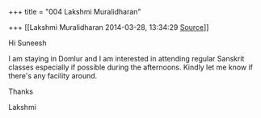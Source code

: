 +++
title = "004 Lakshmi Muralidharan"

+++
[[Lakshmi Muralidharan	2014-03-28, 13:34:29 [Source](https://groups.google.com/g/samskrita/c/lw3w0p7qYiI)]]



Hi Suneesh

  

I am staying in Domlur and I am interested in attending regular Sanskrit classes especially if possible during the afternoons. Kindly let me know if there's any facility around.

  

Thanks

Lakshmi

  
  
  

